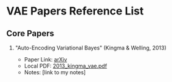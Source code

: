 # VAE Papers Reference List

## Core Papers

1. "Auto-Encoding Variational Bayes" (Kingma & Welling, 2013)

   - Paper Link: [arXiv](https://arxiv.org/abs/1312.6114)
   - Local PDF: [2013_kingma_vae.pdf](../pdfs/2013_kingma_vae.pdf)
   - Notes: [link to my notes]
